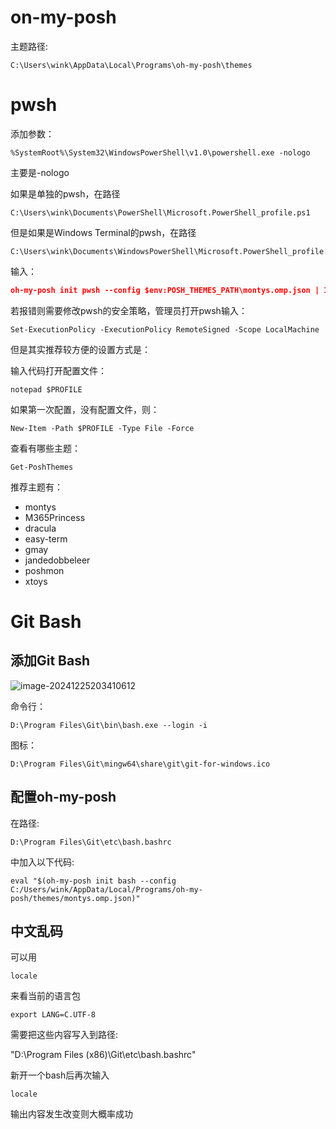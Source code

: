 # on-my-posh

主题路径:

```shell
C:\Users\wink\AppData\Local\Programs\oh-my-posh\themes
```

# pwsh

添加参数：
```shell
%SystemRoot%\System32\WindowsPowerShell\v1.0\powershell.exe -nologo
```

主要是-nologo



如果是单独的pwsh，在路径

```shell
C:\Users\wink\Documents\PowerShell\Microsoft.PowerShell_profile.ps1
```

但是如果是Windows Terminal的pwsh，在路径

```shell
C:\Users\wink\Documents\WindowsPowerShell\Microsoft.PowerShell_profile.ps1
```

输入：

```json
oh-my-posh init pwsh --config $env:POSH_THEMES_PATH\montys.omp.json | Invoke-Expression
```

若报错则需要修改pwsh的安全策略，管理员打开pwsh输入：
```shell
Set-ExecutionPolicy -ExecutionPolicy RemoteSigned -Scope LocalMachine
```



但是其实推荐较方便的设置方式是：

输入代码打开配置文件：

```shell
notepad $PROFILE
```

如果第一次配置，没有配置文件，则：
```shell
New-Item -Path $PROFILE -Type File -Force
```

查看有哪些主题：
```shell
Get-PoshThemes
```

推荐主题有：

-   montys
-   M365Princess
-   dracula
-   easy-term
-   gmay
-   jandedobbeleer
-   poshmon
-   xtoys

# Git Bash

## 添加Git Bash

![image-20241225203410612](C:\Users\wink\Desktop\Settings\Windows-Terminal-settings.assets\image-20241225203410612.png)

命令行：
```shell
D:\Program Files\Git\bin\bash.exe --login -i
```

图标：

```shell
D:\Program Files\Git\mingw64\share\git\git-for-windows.ico
```

## 配置oh-my-posh

在路径:

```shell
D:\Program Files\Git\etc\bash.bashrc
```

中加入以下代码:

```
eval "$(oh-my-posh init bash --config C:/Users/wink/AppData/Local/Programs/oh-my-posh/themes/montys.omp.json)"
```

## 中文乱码

可以用

```
locale
```

来看当前的语言包

```
export LANG=C.UTF-8
```

需要把这些内容写入到路径:

"D:\Program Files (x86)\Git\etc\bash.bashrc"

新开一个bash后再次输入

```
locale
```

输出内容发生改变则大概率成功
